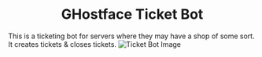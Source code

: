 <p align="center">
  <h1 align="center">GHostface Ticket Bot</h1>
  This is a ticketing bot for servers where they may have a shop of some sort. It creates tickets & closes tickets.
  <img src="https://i.imgur.com/gLsxKEJ.png" alt="Ticket Bot Image">
</p>
